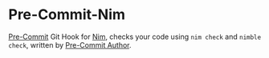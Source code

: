# Pre-Commit-Nim

[Pre-Commit](https://pre-commit.com) Git Hook for [Nim](https://nim-lang.org), 
checks your code using `nim check` and `nimble check`, 
written by [Pre-Commit Author](https://www.twitch.tv/videos/311047771?t=42m).
